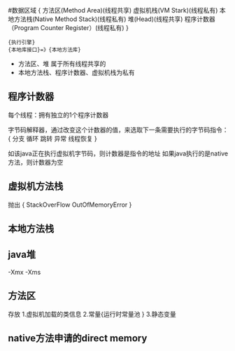 #数据区域
    {
        方法区(Method Area)(线程共享)
        虚拟机栈(VM Stark)(线程私有)
        本地方法栈(Native Method Stack)(线程私有)
        堆(Head)(线程共享)
        程序计数器（Program Counter Register）(线程私有)
    }

    {执行引擎}
    {本地库接口}=》{本地方法库}

+ 方法区、堆 属于所有线程共享的
+ 本地方法栈、程序计数器、虚拟机栈为私有

## 程序计数器

每个线程：拥有独立的1个程序计数器

字节码解释器，通过改变这个计数器的值，来选取下一条需要执行的字节码指令：
{
    分支
    循环
    跳转
    异常
    线程恢复
}

如该java正在执行虚拟机字节码，则计数器是指令的地址
如果java执行的是native方法，则计数器为空

## 虚拟机方法栈
抛出
{
    StackOverFlow
    OutOfMemoryError
}
## 本地方法栈

## java堆

-Xmx
-Xms

## 方法区

存放
1.虚拟机加载的类信息
2.常量{运行时常量池
}
3.静态变量

## native方法申请的direct memory
